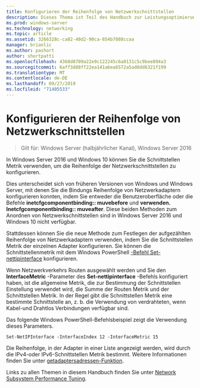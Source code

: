 ```yaml
---
title: Konfigurieren der Reihenfolge von Netzwerkschnittstellen
description: Dieses Thema ist Teil des Handbuch zur Leistungsoptimierung des Netzwerk Subsystems für Windows Server 2016.
ms.prod: windows-server
ms.technology: networking
ms.topic: article
ms.assetid: 3266328c-ca82-40d2-90ca-854b7088ccaa
manager: brianlic
ms.author: pashort
author: shortpatti
ms.openlocfilehash: 4368d0709a22e9c122245c6a0131c5c9bee894a3
ms.sourcegitcommit: 6aff3d88ff22ea141a6ea6572a5ad8dd6321f199
ms.translationtype: MT
ms.contentlocale: de-DE
ms.lasthandoff: 09/27/2019
ms.locfileid: "71405533"
---
```

# <a name="configure-the-order-of-network-interfaces"></a>Konfigurieren der Reihenfolge von Netzwerkschnittstellen

>Gilt für: Windows Server (halbjährlicher Kanal), Windows Server 2016

In Windows Server 2016 und Windows 10 können Sie die Schnittstellen Metrik verwenden, um die Reihenfolge der Netzwerkschnittstellen zu konfigurieren.

Dies unterscheidet sich von früheren Versionen von Windows und Windows Server, mit denen Sie die Bindungs Reihenfolge von Netzwerkadaptern konfigurieren konnten, indem Sie entweder die Benutzeroberfläche oder die Befehle **inetcfgcomponentbinding:: muvebefore** und **verwenden. Inetcfgcomponentbinding:: muveafter**. Diese beiden Methoden zum Anordnen von Netzwerkschnittstellen sind in Windows Server 2016 und Windows 10 nicht verfügbar.

Stattdessen können Sie die neue Methode zum Festlegen der aufgezählten Reihenfolge von Netzwerkadaptern verwenden, indem Sie die Schnittstellen Metrik der einzelnen Adapter konfigurieren. Sie können die Schnittstellenmetrik mit dem Windows PowerShell [-Befehl Set-nettipinterface](https://docs.microsoft.com/powershell/module/nettcpip/set-netipinterface) konfigurieren.

Wenn Netzwerkverkehrs Routen ausgewählt werden und Sie den **InterfaceMetric** -Parameter des **Set-nettipinterface** -Befehls konfiguriert haben, ist die allgemeine Metrik, die zur Bestimmung der Schnittstellen Einstellung verwendet wird, die Summe der Routen Metrik und der Schnittstellen Metrik. In der Regel gibt die Schnittstellen Metrik eine bestimmte Schnittstelle an, z. b. die Verwendung von verdrahteten, wenn Kabel-und Drahtlos Verbindungen verfügbar sind.

Das folgende Windows PowerShell-Befehlsbeispiel zeigt die Verwendung dieses Parameters.

    Set-NetIPInterface -InterfaceIndex 12 -InterfaceMetric 15

Die Reihenfolge, in der Adapter in einer Liste angezeigt werden, wird durch die IPv4-oder IPv6-Schnittstellen Metrik bestimmt.  Weitere Informationen finden Sie unter [getadaptersadressen-Funktion](https://msdn.microsoft.com/library/windows/desktop/aa365915%28v=vs.85%29.aspx?f=255&MSPPError=-2147217396).

Links zu allen Themen in diesem Handbuch finden Sie unter [Network Subsystem Performance Tuning](net-sub-performance-top.md).
